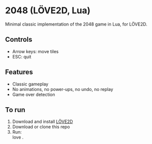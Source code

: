 # 2048 (LÖVE2D, Lua)

Minimal classic implementation of the 2048 game in Lua, for LÖVE2D.

## Controls

- Arrow keys: move tiles
- ESC: quit

## Features

- Classic gameplay
- No animations, no power-ups, no undo, no replay
- Game over detection

## To run

1. Download and install [LÖVE2D](https://love2d.org/)
2. Download or clone this repo
3. Run:  
love .
